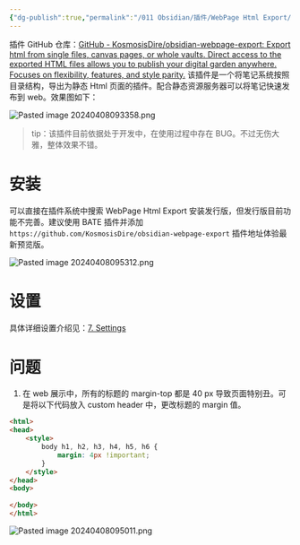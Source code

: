 ```yaml
---
{"dg-publish":true,"permalink":"/011 Obsidian/插件/WebPage Html Export/","created":"2024-04-08T09:30:41.428+08:00","updated":"2024-06-01T10:49:15.256+08:00"}
---
```


插件 GitHub 仓库：[GitHub - KosmosisDire/obsidian-webpage-export: Export html from single files, canvas pages, or whole vaults. Direct access to the exported HTML files allows you to publish your digital garden anywhere. Focuses on flexibility, features, and style parity.](https://github.com/KosmosisDire/obsidian-webpage-export)
该插件是一个将笔记系统按照目录结构，导出为静态 Html 页面的插件。配合静态资源服务器可以将笔记快速发布到 web。效果图如下：

![Pasted image 20240408093358.png](/img/user/$/$Sys999%20Attachment/Pasted%20image%2020240408093358.png)

> tip：该插件目前依据处于开发中，在使用过程中存在 BUG。不过无伤大雅，整体效果不错。
# 安装

可以直接在插件系统中搜索 WebPage Html Export 安装发行版，但发行版目前功能不完善。建议使用 BATE 插件并添加 `https://github.com/KosmosisDire/obsidian-webpage-export` 插件地址体验最新预览版。

![Pasted image 20240408095312.png](/img/user/$/$Sys999%20Attachment/Pasted%20image%2020240408095312.png)
# 设置

具体详细设置介绍见：[7. Settings](https://docs.obsidianweb.net/getting-started/7.-settings.html)
# 问题

1. 在 web 展示中，所有的标题的 margin-top 都是 40 px 导致页面特别丑。可是将以下代码放入 custom header 中，更改标题的 margin 值。

```html
<html>  
<head>  
    <style>  
        body h1, h2, h3, h4, h5, h6 {  
            margin: 4px !important;  
        }  
    </style>  
</head>  
<body>  
  
</body>  
</html>
```

![Pasted image 20240408095011.png](/img/user/$/$Sys999%20Attachment/Pasted%20image%2020240408095011.png)